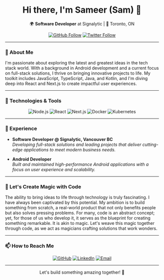 <h1 align="center">Hi there, I'm Sameer (Sam) 👋</h1>
<p align="center">
  🌍 <b>Software Developer</b> at Signalytic | 📍 Toronto, ON
</p>
<p align="center">
  <a href="https://github.com/samrumi"><img src="https://img.shields.io/github/followers/samrumi?label=Follow&style=social" alt="GitHub Follow" /></a>
  <a href="https://twitter.com/samrumi"><img src="https://img.shields.io/twitter/follow/samrumi?label=Follow&style=social" alt="Twitter Follow" /></a>
</p>

---

### 👀 About Me

I'm passionate about exploring the latest and greatest ideas in the tech stack world. With a background in Android development and a current focus on full-stack solutions, I thrive on bringing innovative projects to life. My toolkit includes JavaScript, TypeScript, Java, and Kotlin, and I'm diving deep into React and Next.js to create impactful user experiences.

---

### 🌟 Technologies & Tools

<p align="center">
  <img src="https://img.shields.io/badge/Code-Node.js-339933?style=for-the-badge&logo=nodedotjs&logoColor=white" alt="Node.js" />
  <img src="https://img.shields.io/badge/Code-React-61DAFB?style=for-the-badge&logo=react&logoColor=black" alt="React" />
  <img src="https://img.shields.io/badge/Code-Next.js-000000?style=for-the-badge&logo=nextdotjs&logoColor=white" alt="Next.js" />
  <img src="https://img.shields.io/badge/Tools-Docker-2496ED?style=for-the-badge&logo=docker&logoColor=white" alt="Docker" />
  <img src="https://img.shields.io/badge/Tools-Kubernetes-326CE5?style=for-the-badge&logo=kubernetes&logoColor=white" alt="Kubernetes" />
</p>

---

### 💼 Experience

- **Software Developer @ Signalytic, Vancouver BC**  
  <em>Developing full-stack solutions and leading projects that deliver cutting-edge applications to meet modern business needs.</em>
  
- **Android Developer**  
  <em>Built and maintained high-performance Android applications with a focus on user experience and scalability.</em>

---

### 🚀 Let's Create Magic with Code

The ability to bring ideas to life through technology is truly fascinating. I have always been captivated by this potential. My ambition is to build something from scratch, a real-world product that not only benefits people but also solves pressing problems. For many, code is an abstract concept; yet, for those of us who develop it, it serves as the blueprint for creating something remarkable. It is akin to magic. Let's weave this magic together through code, as we act as magicians crafting solutions that work wonders.

---

### 📫 How to Reach Me

<p align="center">
  <a href="https://github.com/samrumi"><img src="https://img.shields.io/badge/GitHub-%2312100E.svg?&style=for-the-badge&logo=github&logoColor=white" alt="GitHub" /></a>
  <a href="https://www.linkedin.com/in/sameer-thapa-11030b134/"><img src="https://img.shields.io/badge/LinkedIn-%230A66C2.svg?&style=for-the-badge&logo=linkedin&logoColor=white" alt="LinkedIn" /></a>
  <a href="mailto:sameerth.dev@gmail.com"><img src="https://img.shields.io/badge/Email-D14836?style=for-the-badge&logo=gmail&logoColor=white" alt="Email" /></a>
</p>

---

<p align="center">
  Let's build something amazing together! 🚀
</p>


<!---
samrumi/samrumi is a ✨ special ✨ repository because its `README.md` (this file) appears on your GitHub profile.
You can click the Preview link to take a look at your changes.
--->
